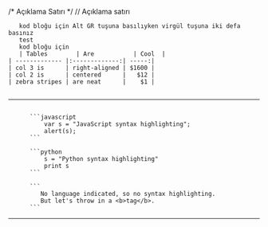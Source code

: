 <!-- Açıklama satırı -->
/* Açıklama Satırı */
// Açıklama satırı
```
   kod bloğu için Alt GR tuşuna basılıyken virgül tuşuna iki defa basınız
   test
   kod bloğu için
   | Tables        | Are           | Cool  |
| ------------- |:-------------:| -----:|
| col 3 is      | right-aligned | $1600 |
| col 2 is      | centered      |   $12 |
| zebra stripes | are neat      |    $1 |


```
-----

```

      ```javascript
          var s = "JavaScript syntax highlighting";
          alert(s);
      ```

      ```python
          s = "Python syntax highlighting"
          print s
      ```

      ```
         No language indicated, so no syntax highlighting. 
         But let's throw in a <b>tag</b>.
      ```

```


-----

<code>
   </code>
